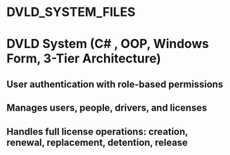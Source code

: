 # DVLD_SYSTEM_FILES

# DVLD System (C# , OOP, Windows Form, 3-Tier Architecture)
## User authentication with role-based permissions
## Manages users, people, drivers, and licenses
## Handles full license operations: creation, renewal, replacement, detention, release
